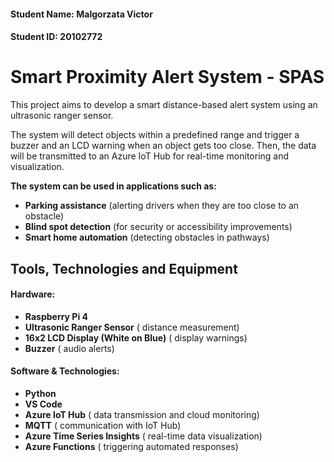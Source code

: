 #### Student Name: Malgorzata Victor  
#### Student ID: 20102772


# Smart Proximity Alert System - SPAS 

This project aims to develop a smart distance-based alert system using an ultrasonic ranger sensor.

The system will detect objects within a predefined range and trigger a buzzer and an LCD warning when an object gets too close. Then, the data will be transmitted to an Azure IoT Hub for real-time monitoring and visualization.


**The system can be used in applications such as:**
- **Parking assistance** (alerting drivers when they are too close to an obstacle)
- **Blind spot detection** (for security or accessibility improvements)
- **Smart home automation** (detecting obstacles in pathways)


## Tools, Technologies and Equipment

#### Hardware:
- **Raspberry Pi 4** 
- **Ultrasonic Ranger Sensor** ( distance measurement)
- **16x2 LCD Display (White on Blue)** ( display warnings)
- **Buzzer** ( audio alerts)

#### Software & Technologies:
- **Python** 
- **VS Code** 
- **Azure IoT Hub** ( data transmission and cloud monitoring)
- **MQTT**  (  communication with IoT Hub)
- **Azure Time Series Insights** ( real-time data visualization)
- **Azure Functions** ( triggering automated responses)



